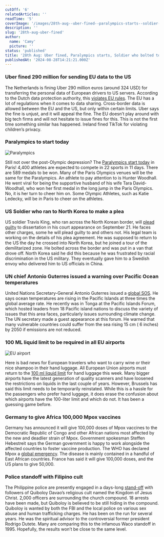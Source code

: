```yaml
---
cutOff: '6'
relatedArticles: ''
readTime: '5'
coverImage: '/images/28th-aug--uber-fined--paralympics-starts--soldier-who-bolted-to-north-korea-trial-UxNz.jpg'
description: ''
slug: '28th-aug-uber-fined'
author:
  name: 'Camy'
  picture: ''
status: 'published'
title: '28th Aug: Uber fined, Paralympics starts, Soldier who bolted to North Korea trial'
publishedAt: '2024-08-28T14:21:21.000Z'
---
```


### Uber fined 290 million for sending EU data to the US

The Netherlands is fining Uber 290 million euros (around 324 USD) for transferring the personal data of European drivers to US servers. According to the Dutch data protection authority, this [violates EU rules](https://www.bbc.com/news/articles/cy76v561g48o). The EU has a lot of regulations when it comes to data sharing. Cross-border data is allowed between the EU and the US, but only within certain limits. Uber says the fine is unjust, and it will appeal the fine. The EU doesn’t play around with big tech firms and will not hesitate to issue fines for this. This is not the first time something similar has happened. Ireland fined TikTok for violating children’s privacy.

### Paralympics to start today

![Paralympics](/images/28th-aug--uber-fined--paralympics-starts--soldier-who-bolted-to-north-korea-trial-U4Nj.jpg)

Still not over the post-Olympic depression? The [Paralympics start today](https://apnews.com/article/paralympics-preview-6ab076125149ac809815f17daf1b83be) in Paris! 4,400 athletes are expected to compete in 22 sports in 11 days. There are 589 medals to be won. Many of the Paris Olympics venues will be the same for the Paralympics. An athlete to pay attention to is Hunter Woodhall. He went viral for being the supportive husband of his wife Tara David-Woodhall, who won her first medal in the long jump in the Paris Olympics. No, it is her turn to cheer him on. Some Olympic Athletes, such as Katie Ledecky, will be in Paris to cheer on the athletes.

### US Soldier who ran to North Korea to make a plea

US soldier Travis King, who ran across the North Korean border, will [plead guilty](https://edition.cnn.com/2024/08/26/politics/travis-king-expected-plead-guilty-desertion-north-korea/index.html) to dissertation in his court appearance on September 21. He faces other charges, some he will plead guilty to and others not. His legal team is working on the details of his plea agreement. He was supposed to return to the US the day he crossed into North Korea, but he joined a tour of the demilitarized zone. He bolted across the border and was put in a van that drove off. North Korea said he did this because he was frustrated by racial discrimination in the US military. They eventually gave him to a Swedish envoy who delivered him to US officials in China.

### UN chief Antonio Guterres issued a warning over Pacific Ocean temperatures

United Nations Secretary-General Antonio Guterres issued a [global SOS](https://www.dw.com/en/un-chief-guterres-warns-of-fast-rising-pacific-ocean/a-70055845). He says ocean temperatures are rising in the Pacific Islands at three times the global average rate. He recently was in Tonga at the Pacific Islands Forum, which hosted leaders from 18 Pacific island nations to discuss the variety of issues that this area faces, particularly issues surrounding climate change. The UN secretary made a guest appearance at this forum. He warned that many vulnerable countries could suffer from the sea rising 15 cm ( 6 inches) by 2050 if emissions are not reduced.

### 100 ML liquid limit to be required in all EU airports

![EU airport](/images/28th-aug--uber-fined--paralympics-starts--soldier-who-bolted-to-north-korea-trial-b-c1OT.webp)

Here is bad news for European travelers who want to carry wine or their nice shampoo in their hand luggage. All European Union airports must return to the [100 ml liquid limit](https://www.euronews.com/my-europe/2024/08/23/100ml-limit-on-liquids-to-return-to-all-eu-airports-from-september) for hand luggage this week. Many bigger airports have the latest generation of quality scanners and have loosened the restrictions on liquids in the last couple of years. However, Brussels has said this limit needs to be temporarily reinstated. While this is a hassle for the passengers who prefer hand luggage, it does erase the confusion about which airports have the 100-liter limit and which do not. It has been a guessing game before.

### Germany to give Africa 100,000 Mpox vaccines

Germany has announced it will give 100,000 doses of Mpox vaccines to the Democratic Republic of Congo and other African nations most affected by the new and deadlier strain of Mpox. Government spokesman Steffen Hebestreit says the German government is happy to work alongside the affected countries to foster vaccine production. The WHO has declared Mpox a [global emergency](https://www.reuters.com/world/africa/countries-donate-mpox-vaccines-combat-outbreak-africa-2024-08-28/). The disease is mainly contained in a handful of East African countries. France has said it will give 100,000 doses, and the US plans to give 50,000.

### Police standoff with Filipino cult

The Philippine police are presently engaged in a days-long [stand-off](https://edition.cnn.com/2024/08/27/asia/philippines-apollo-quiboloy-davao-police-intl-hnk/index.html) with followers of Quiboloy Davao’s religious cult named the Kingdom of Jesus Christ. 2,000 officers are surrounding the church compound. 18 arrests have been made, but Quiboloy is believed to be still hiding in the compound. Quiboloy is wanted by both the FBI and the local police on various sex abuse and human trafficking charges. He has been on the run for several years. He was the spiritual advisor to the controversial former president Rodrigo Dutete. Many are comparing this to the infamous Waco standoff in 1995. Hopefully, the results won’t be close to the same level.